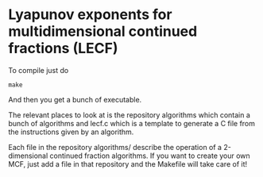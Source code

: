 Lyapunov exponents for multidimensional continued fractions (LECF)
==================================================================

To compile just do

    make

And then you get a bunch of executable.

The relevant places to look at is the repository algorithms which
contain a bunch of algorithms and lecf.c which is a template to
generate a C file from the instructions given by an algorithm.

Each file in the repository algorithms/ describe the operation of a
2-dimensional continued fraction algorithms. If you want to create
your own MCF, just add a file in that repository and the Makefile
will take care of it!
